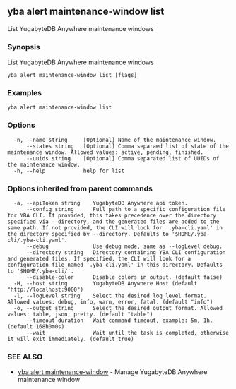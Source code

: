 ## yba alert maintenance-window list

List YugabyteDB Anywhere maintenance windows

### Synopsis

List YugabyteDB Anywhere maintenance windows

```
yba alert maintenance-window list [flags]
```

### Examples

```
yba alert maintenance-window list
```

### Options

```
  -n, --name string     [Optional] Name of the maintenance window.
      --states string   [Optional] Comma separaed list of state of the maintenance window. Allowed values: active, pending, finished.
      --uuids string    [Optional] Comma separated list of UUIDs of the maintenance window.
  -h, --help            help for list
```

### Options inherited from parent commands

```
  -a, --apiToken string    YugabyteDB Anywhere api token.
      --config string      Full path to a specific configuration file for YBA CLI. If provided, this takes precedence over the directory specified via --directory, and the generated files are added to the same path. If not provided, the CLI will look for '.yba-cli.yaml' in the directory specified by --directory. Defaults to '$HOME/.yba-cli/.yba-cli.yaml'.
      --debug              Use debug mode, same as --logLevel debug.
      --directory string   Directory containing YBA CLI configuration and generated files. If specified, the CLI will look for a configuration file named '.yba-cli.yaml' in this directory. Defaults to '$HOME/.yba-cli/'.
      --disable-color      Disable colors in output. (default false)
  -H, --host string        YugabyteDB Anywhere Host (default "http://localhost:9000")
  -l, --logLevel string    Select the desired log level format. Allowed values: debug, info, warn, error, fatal. (default "info")
  -o, --output string      Select the desired output format. Allowed values: table, json, pretty. (default "table")
      --timeout duration   Wait command timeout, example: 5m, 1h. (default 168h0m0s)
      --wait               Wait until the task is completed, otherwise it will exit immediately. (default true)
```

### SEE ALSO

* [yba alert maintenance-window](yba_alert_maintenance-window.md)	 - Manage YugabyteDB Anywhere maintenance window

